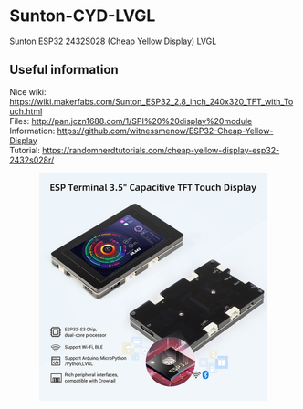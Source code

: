 # Sunton-CYD-LVGL
Sunton  ESP32 2432S028 (Cheap Yellow Display) LVGL

## Useful information
Nice wiki:    https://wiki.makerfabs.com/Sunton_ESP32_2.8_inch_240x320_TFT_with_Touch.html   
Files:        http://pan.jczn1688.com/1/SPI%20%20display%20module    
Information:  https://github.com/witnessmenow/ESP32-Cheap-Yellow-Display    
Tutorial:     https://randomnerdtutorials.com/cheap-yellow-display-esp32-2432s028r/    


<p align="center">
  <img src="https://github.com/paulhamsh/Elecrow-Terminal-RGB-LVGL/blob/main/Elecrow%20Terminal.jpg" width="400" title="Elecrow Terminal">
</p>


